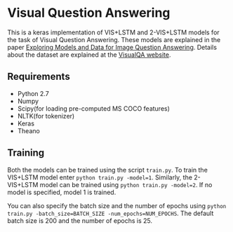 # Visual Question Answering

This is a keras implementation of VIS+LSTM and 2-VIS+LSTM models for the task of Visual Question Answering. These models are explained in the paper [Exploring Models and Data for Image Question Answering](https://arxiv.org/abs/1505.02074). Details about the dataset are explained at the [VisualQA website](http://www.visualqa.org/). 

## Requirements

* Python 2.7
* Numpy
* Scipy(for loading pre-computed MS COCO features)
* NLTK(for tokenizer)
* Keras
* Theano

## Training

Both the models can be trained using the script `train.py`. To train the VIS+LSTM model enter `python train.py -model=1`. Similarly, the 2-VIS+LSTM model can be trained using `python train.py -model=2`. If no model is specified, model 1 is trained.

You can also specify the batch size and the number of epochs using `python train.py -batch_size=BATCH_SIZE -num_epochs=NUM_EPOCHS`. The default batch size is 200 and the number of epochs is 25.
